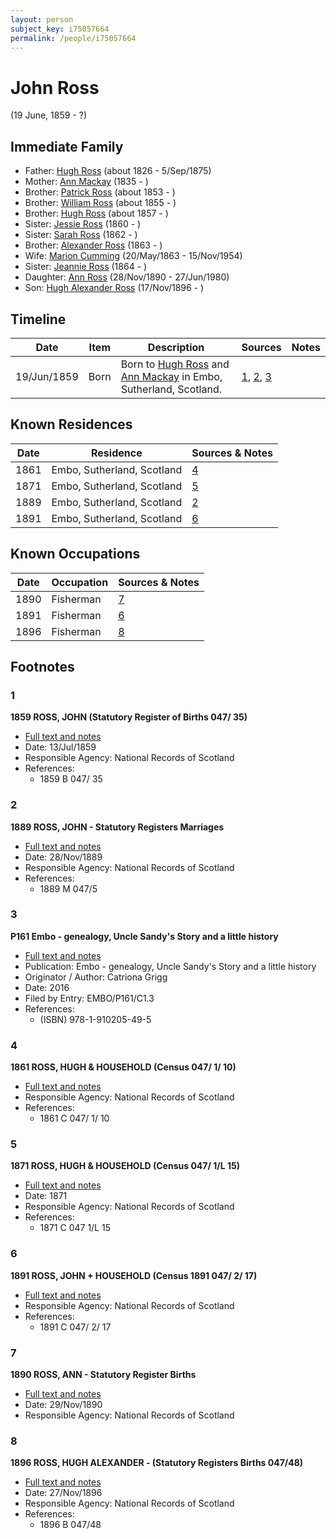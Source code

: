 ```yaml
---
layout: person
subject_key: i75057664
permalink: /people/i75057664
---
```


# John Ross
(19 June, 1859 - ?)

## Immediate Family

* Father: [Hugh Ross](./@10594034@-hugh-ross-b1826-d1875-9-5.md) (about 1826 - 5/Sep/1875)
* Mother: [Ann Mackay](./@59598912@-ann-mackay-b1835-d.md) (1835 - )
* Brother: [Patrick Ross](./@62001920@-patrick-ross-b1853-d.md) (about 1853 - )
* Brother: [William Ross](./@91623667@-william-ross-b1855-d.md) (about 1855 - )
* Brother: [Hugh Ross](./@33375290@-hugh-ross-b1857-d.md) (about 1857 - )
* Sister: [Jessie Ross](./@34993752@-jessie-ross-b1860-d.md) (1860 - )
* Sister: [Sarah Ross](./@84017554@-sarah-ross-b1862-d.md) (1862 - )
* Brother: [Alexander Ross](./@98834750@-alexander-ross-b1863-d.md) (1863 - )
* Wife: [Marion Cumming](./@59851647@-marion-cumming-b1863-5-20-d1954-11-15.md) (20/May/1863 - 15/Nov/1954)
* Sister: [Jeannie Ross](./@64098912@-jeannie-ross-b1864-d.md) (1864 - )
* Daughter: [Ann Ross](./@52613824@-ann-ross-b1890-11-28-d1980-6-27.md) (28/Nov/1890 - 27/Jun/1980)
* Son: [Hugh Alexander Ross](./@22731476@-hugh-alexander-ross-b1896-11-17-d.md) (17/Nov/1896 - )

## Timeline

Date | Item | Description | Sources | Notes
---|---|---|---|---
19/Jun/1859 | Born | Born to [Hugh Ross](./@10594034@-hugh-ross-b1826-d1875-9-5.md) and [Ann Mackay](./@59598912@-ann-mackay-b1835-d.md) in Embo, Sutherland, Scotland. | [1](#1), [2](#2), [3](#3) | 

## Known Residences

Date | Residence | Sources & Notes
---|---|---
1861 | Embo, Sutherland, Scotland | [4](#4)
1871 | Embo, Sutherland, Scotland | [5](#5)
1889 | Embo, Sutherland, Scotland | [2](#2)
1891 | Embo, Sutherland, Scotland | [6](#6)

## Known Occupations

Date | Occupation | Sources & Notes
---|---|---
1890 | Fisherman | [7](#7)
1891 | Fisherman | [6](#6)
1896 | Fisherman | [8](#8)

## Footnotes

### 1

**1859 ROSS, JOHN (Statutory Register of Births 047/ 35)**

* [Full text and notes](../sources/@37984832@-1859-ross,-john-statutory-register-of-births-047-35-.md)
* Date: 13/Jul/1859
* Responsible Agency: National Records of Scotland
* References: 
  * 1859 B 047/ 35

### 2

**1889 ROSS, JOHN - Statutory Registers Marriages**

* [Full text and notes](../sources/@75160785@-1889-ross,-john-statutory-registers-marriages.md)
* Date: 28/Nov/1889
* Responsible Agency: National Records of Scotland
* References: 
  * 1889 M 047/5

### 3

**P161 Embo - genealogy, Uncle Sandy's Story and a little history**

* [Full text and notes](../sources/@95058656@-p161-embo-genealogy,-uncle-sandy's-story-and-a-little-history.md)
* Publication: Embo - genealogy, Uncle Sandy's Story and a little history
* Originator / Author: Catriona Grigg
* Date: 2016
* Filed by Entry: EMBO/P161/C1.3
* References: 
  * (ISBN) 978-1-910205-49-5

### 4

**1861 ROSS, HUGH & HOUSEHOLD (Census 047/ 1/ 10)**

* [Full text and notes](../sources/@32173592@-1861-ross,-hugh-&-household-census-047-1-10-.md)
* Responsible Agency: National Records of Scotland
* References: 
  * 1861 C 047/ 1/ 10

### 5

**1871 ROSS, HUGH & HOUSEHOLD (Census 047/ 1/L 15)**

* [Full text and notes](../sources/@79952972@-1871-ross,-hugh-&-household-census-047-1-l-15-.md)
* Date: 1871
* Responsible Agency: National Records of Scotland
* References: 
  * 1871 C 047 1/L 15

### 6

**1891 ROSS, JOHN + HOUSEHOLD (Census 1891 047/ 2/ 17)**

* [Full text and notes](../sources/@79205924@-1891-ross,-john-+-household-census-1891-047-2-17-.md)
* Responsible Agency: National Records of Scotland
* References: 
  * 1891 C 047/ 2/ 17

### 7

**1890 ROSS, ANN - Statutory Register Births**

* [Full text and notes](../sources/@32151932@-1890-ross,-ann-statutory-register-births.md)
* Date: 29/Nov/1890
* Responsible Agency: National Records of Scotland

### 8

**1896 ROSS, HUGH ALEXANDER - (Statutory Registers Births 047/48)**

* [Full text and notes](../sources/@39312919@-1896-ross,-hugh-alexander-statutory-registers-births-047-48-.md)
* Date: 27/Nov/1896
* Responsible Agency: National Records of Scotland
* References: 
  * 1896 B 047/48


